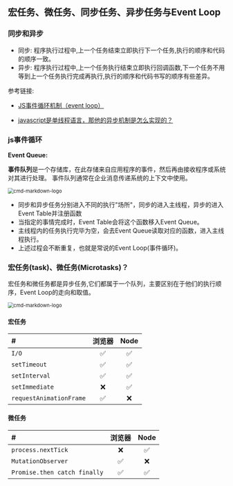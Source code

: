 ## 宏任务、微任务、同步任务、异步任务与Event Loop

### 同步和异步

- 同步: 程序执行过程中,上一个任务结束立即执行下一个任务,执行的顺序和代码的顺序一致。
- 异步: 程序执行过程中,上一个任务执行结束立即执行回调函数,下一个任务不用等到上一个任务执行完成再执行,执行的顺序和代码书写的顺序有些差异。

参考链接:

- [JS事件循环机制（event loop）](https://juejin.im/post/5b498d245188251b193d4059#heading-2)

- [javascript是单线程语言，那他的异步机制是怎么实现的？](https://github.com/zlx362211854/daily-study/issues/22#)

### js事件循环

**Event Queue:**

**事件队列**是一个存储库，在此存储来自应用程序的事件，然后再由接收程序或系统对其进行处理。
事件队列通常在企业消息传递系统的上下文中使用。

<img src="https://user-gold-cdn.xitu.io/2018/7/14/164974fb89da87c5?imageView2/0/w/1280/h/960/format/webp/ignore-error/1" alt="cmd-markdown-logo" style="zoom:80%;" />

- 同步和异步任务分别进入不同的执行"场所"，同步的进入主线程，异步的进入Event Table并注册函数
- 当指定的事情完成时，Event Table会将这个函数移入Event Queue。
- 主线程内的任务执行完毕为空，会去Event Queue读取对应的函数，进入主线程执行。
- 上述过程会不断重复，也就是常说的Event Loop(事件循环)。



### 宏任务(task)、微任务(Microtasks)？

宏任务和微任务都是异步任务,它们都属于一个队列，主要区别在于他们的执行顺序，Event Loop的走向和取值。

<img src="https://user-gold-cdn.xitu.io/2018/7/14/164974fa4b42e4af?imageView2/0/w/1280/h/960/format/webp/ignore-error/1" alt="cmd-markdown-logo" style="zoom:80%;" />

#### 宏任务

| #                       | 浏览器 | Node |
| :---------------------- | :----: | :--: |
| `I/O`                   |   ✅    |  ✅   |
| `setTimeout`            |   ✅    |  ✅   |
| `setInterval`           |   ✅    |  ✅   |
| `setImmediate`          |   ❌    |  ✅   |
| `requestAnimationFrame` |   ✅    |  ❌   |

#### 微任务

| #                            | 浏览器 | Node |
| :--------------------------- | :----: | :--: |
| `process.nextTick`           |   ❌    |  ✅   |
| `MutationObserver`           |   ✅    |  ❌   |
| `Promise.then catch finally` |   ✅    |  ✅   |